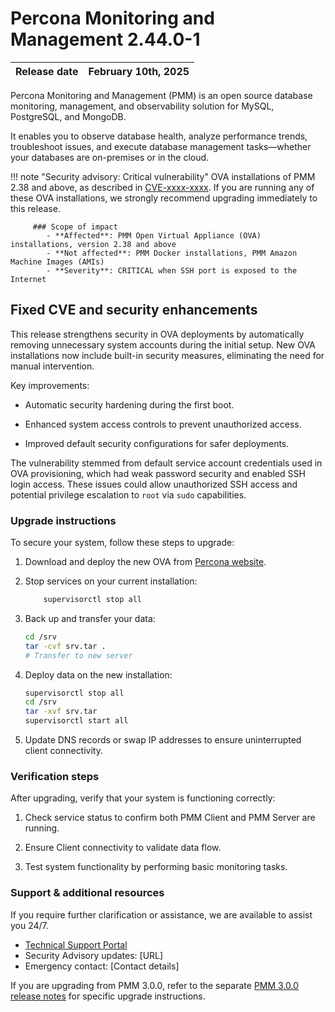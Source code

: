 # Percona Monitoring and Management 2.44.0-1

| **Release date** | February 10th, 2025                                                                             |
| -----------------| :---------------------------------------------------------------------------------------------- |

Percona Monitoring and Management (PMM) is an open source database monitoring, management, and observability solution for MySQL, PostgreSQL, and MongoDB.

It enables you to observe database health, analyze performance trends, troubleshoot issues, and execute database management tasks—whether your databases are on-premises or in the cloud.


!!! note "Security advisory: Critical vulnerability"
        OVA installations of PMM 2.38 and above, as described in [CVE-xxxx-xxxx](https://cve.mitre.org/cgi-bin/cvename.cgi?name=xxxx-xxxx). If you are running any of these OVA installations, we strongly recommend upgrading immediately to this release.

         ### Scope of impact
            - **Affected**: PMM Open Virtual Appliance (OVA) installations, version 2.38 and above
            - **Not affected**: PMM Docker installations, PMM Amazon Machine Images (AMIs)
            - **Severity**: CRITICAL when SSH port is exposed to the Internet


## Fixed CVE and security enhancements 

This release strengthens security in OVA deployments by automatically removing unnecessary system accounts during the initial setup. New OVA installations now include built-in security measures, eliminating the need for manual intervention.

Key improvements:

 - Automatic security hardening during the first boot.

- Enhanced system access controls to prevent unauthorized access.

- Improved default security configurations for safer deployments.

The vulnerability stemmed from default service account credentials used in OVA provisioning, which had weak password security and enabled SSH login access. These issues could allow unauthorized SSH access and potential privilege escalation to `root` via `sudo` capabilities.

### Upgrade instructions

To secure your system, follow these steps to upgrade:

1. Download and deploy the new OVA from [Percona website](https://www.percona.com/downloads).
2. Stop services on your current installation: 
    ```sh 
        supervisorctl stop all
    ```
3. Back up and transfer your data:
    ```sh
    cd /srv
    tar -cvf srv.tar .
    # Transfer to new server
    ```

4. Deploy data on the new installation:
    ```sh
    supervisorctl stop all
    cd /srv
    tar -xvf srv.tar
    supervisorctl start all
    ```
5. Update DNS records or swap IP addresses to ensure uninterrupted client connectivity.

### Verification steps

After upgrading, verify that your system is functioning correctly:

1. Check service status to confirm both PMM Client and PMM Server are running.

2. Ensure Client connectivity to validate data flow.

3. Test system functionality by performing basic monitoring tasks.

### Support & additional resources
If you require further clarification or assistance, we are available to assist you 24/7.
 
 - [Technical Support Portal](https://my.percona.com)
 - Security Advisory updates: [URL]
 - Emergency contact: [Contact details]


If you are upgrading from PMM 3.0.0, refer to the separate [PMM 3.0.0 release notes](https://docs.percona.com/percona-monitoring-and-management/3/release-notes/3.0.0.1.html) for specific upgrade instructions.